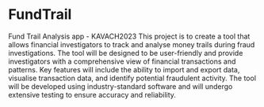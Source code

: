 # FundTrail
Fund Trail Analysis app - KAVACH2023
This project is to create a tool that allows financial investigators to track and analyse money trails during fraud investigations. The tool will be designed to be user-friendly and provide investigators with a comprehensive view of financial transactions and patterns. Key features will include the ability to import and export data, visualise transaction data, and identify potential fraudulent activity. The tool will be developed using industry-standard software and will undergo extensive testing to ensure accuracy and reliability.
